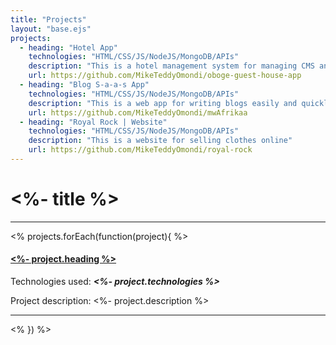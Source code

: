 ```yaml
---
title: "Projects"
layout: "base.ejs"
projects:
  - heading: "Hotel App"
    technologies: "HTML/CSS/JS/NodeJS/MongoDB/APIs"
    description: "This is a hotel management system for managing CMS and ERP"
    url: https://github.com/MikeTeddyOmondi/oboge-guest-house-app
  - heading: "Blog S-a-a-s App"
    technologies: "HTML/CSS/JS/NodeJS/MongoDB/APIs"
    description: "This is a web app for writing blogs easily and quickly"
    url: https://github.com/MikeTeddyOmondi/mwAfrikaa
  - heading: "Royal Rock | Website"
    technologies: "HTML/CSS/JS/NodeJS/MongoDB/APIs"
    description: "This is a website for selling clothes online"
    url: https://github.com/MikeTeddyOmondi/royal-rock
---
```


# <%- title %>

---

<% projects.forEach(function(project){ %>

#### <a class="nav-link p-0" href="<%- project.url %>"><%- project.heading %> </a>

Technologies used: _**<%- project.technologies %>**_

Project description: <%- project.description %>

---

<% }) %>
